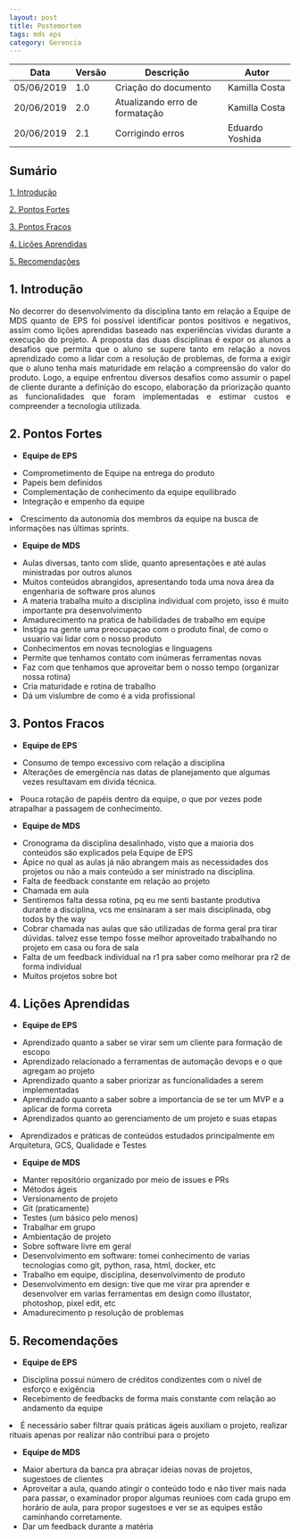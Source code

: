 ```yaml
---
layout: post
title: Postemortem
tags: mds eps
category: Gerencia
---
```

|Data   |Versão   |Descrição   |Autor   |
|---|---|---|---|
| 05/06/2019 | 1.0 | Criação do documento | Kamilla Costa |
| 20/06/2019 | 2.0 | Atualizando erro de formatação | Kamilla Costa |
| 20/06/2019   | 2.1   | Corrigindo erros  |  Eduardo Yoshida  |

## Sumário
[1. Introdução](#1-introdução)  

[2. Pontos Fortes](#2-pontos-fortes)  

[3. Pontos Fracos](#3-pontos-fracos)

[4. Lições Aprendidas](#4-lições-aprendidas)

[5. Recomendações](#5-recomendações)


## 1. Introdução
<p align = "justify"> No decorrer do desenvolvimento da disciplina tanto em relação a Equipe de MDS quanto de EPS foi possível identificar pontos positivos e negativos, assim como lições aprendidas baseado nas experiências vividas durante a execução do projeto. A proposta das duas disciplinas é expor os alunos a desafios que permita que o aluno se supere tanto em relação a novos aprendizado como a lidar com a resolução de problemas, de forma a exigir que o aluno tenha mais maturidade em relação a compreensão do valor do produto. Logo, a equipe enfrentou diversos desafios como assumir o papel de cliente durante a definição do escopo, elaboração da priorização quanto as funcionalidades que foram implementadas e estimar custos e compreender a tecnologia utilizada.
</p>

## 2. Pontos Fortes

* __Equipe de EPS__
- Comprometimento de Equipe na entrega do produto
- Papeis bem definidos
- Complementação de conhecimento da equipe equilibrado
- Integração e empenho da equipe
<li>Crescimento da autonomia dos membros da equipe na busca de informações nas últimas sprints.</li>


* __Equipe de MDS__
- Aulas diversas, tanto com slide, quanto apresentações e até aulas ministradas por outros alunos
- Muitos conteúdos abrangidos, apresentando toda uma nova área da engenharia de software pros alunos
- A materia trabalha muito a disciplina individual com projeto, isso é muito importante pra desenvolvimento
- Amadurecimento na pratica de habilidades de trabalho em equipe
- Instiga na gente uma preocupaçao com o produto final, de como o usuario vai lidar com o nosso produto
- Conhecimentos em novas tecnologias e linguagens
- Permite que tenhamos contato com inúmeras ferramentas novas
- Faz com que tenhamos que aproveitar bem o nosso tempo (organizar nossa rotina)
- Cria maturidade e rotina de trabalho
- Dá um vislumbre de como é a vida profissional


## 3. Pontos Fracos

* __Equipe de EPS__
- Consumo de tempo excessivo com relação a disciplina
- Alterações de emergência nas datas de planejamento que algumas vezes resultavam em divida técnica.
<li>Pouca rotação de papéis dentro da equipe, o que por vezes pode atrapalhar a passagem de conhecimento.</li>

* __Equipe de MDS__
- Cronograma da disciplina desalinhado, visto que a maioria dos conteúdos são explicados pela Equipe de EPS
- Ápice no qual as aulas já não abrangem mais as necessidades dos projetos ou não a mais conteúdo a ser ministrado na disciplina.
- Falta de feedback constante em relação ao projeto
- Chamada em aula
- Sentiremos falta dessa rotina, pq eu me senti bastante produtiva durante a disciplina, vcs me ensinaram a ser mais disciplinada, obg todos by the way
- Cobrar chamada nas aulas que são utilizadas de forma geral pra tirar dúvidas. talvez esse tempo fosse melhor aproveitado trabalhando no projeto em casa ou fora de sala
- Falta de um feedback individual na r1 pra saber como melhorar pra r2 de forma individual
- Muitos projetos sobre bot

## 4. Lições Aprendidas

* __Equipe de EPS__
- Aprendizado quanto a saber se virar sem um cliente para formação de escopo
- Aprendizado relacionado a ferramentas de automação devops e o que agregam ao projeto
- Aprendizado quanto a saber priorizar as funcionalidades a serem implementadas
- Aprendizado quanto a saber sobre a importancia de se ter um MVP e a aplicar de forma correta
- Aprendizados quanto ao gerenciamento de um projeto e suas etapas
<li>Aprendizados e práticas de conteúdos estudados principalmente em Arquitetura, GCS, Qualidade e Testes</li>

* __Equipe de MDS__
- Manter repositório organizado por meio de issues e PRs
- Métodos ágeis
- Versionamento de projeto
- Git (praticamente)
- Testes (um básico pelo menos)
- Trabalhar em grupo
- Ambientação de projeto
- Sobre software livre em geral
- Desenvolvimento em software: tomei conhecimento de varias tecnologias como git, python, rasa, html, docker, etc
- Trabalho em equipe, disciplina, desenvolvimento de produto
- Desenvolvimento em design: tive que me virar pra aprender e desenvolver em varias ferramentas em design como illustator, photoshop, pixel edit, etc
- Amadurecimento p resolução de problemas

## 5. Recomendações

* __Equipe de EPS__
- Disciplina possui número de créditos condizentes com o nível de esforço e exigência
- Recebimento de feedbacks de forma mais constante com relação ao andamento da equipe
<li>É necessário saber filtrar quais práticas ágeis auxiliam o projeto, realizar rituais apenas por realizar não contribui para o projeto</li>

* __Equipe de MDS__
- Maior abertura da banca pra abraçar ideias novas de projetos, sugestoes de clientes
- Aproveitar a aula, quando atingir o conteúdo todo e não tiver mais nada para passar, o examinador propor algumas reunioes com cada grupo em horário de aula, para propor sugestoes e ver se as equipes estão caminhando corretamente.
- Dar um feedback durante a matéria
